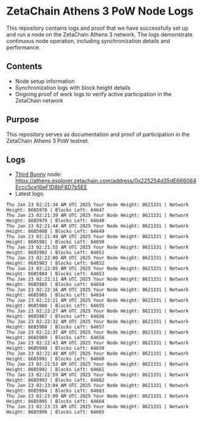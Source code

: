 # ZetaChain Athens 3 PoW Node Logs
This repository contains logs and proof that we have successfully set up and run a node on the ZetaChain Athens 3 network. The logs demonstrate continuous node operation, including synchronization details and performance.

## Contents
- Node setup information
- Synchronization logs with block height details
- Ongoing proof of work logs to verify active participation in the ZetaChain network

## Purpose
This repository serves as documentation and proof of participation in the ZetaChain Athens 3 PoW testnet.

## Logs

- [Third Bunny](https://thirdbunny.xyz/) node: https://athens.explorer.zetachain.com/address/0x225254d35dE666064Eccc5ce16eF1D8bF8D7b5EE
- Latest logs:
```
Thu Jan 23 02:21:34 AM UTC 2025 Your Node Height: 8621331 | Network Height: 8685978 | Blocks Left: 64647
Thu Jan 23 02:21:39 AM UTC 2025 Your Node Height: 8621331 | Network Height: 8685979 | Blocks Left: 64648
Thu Jan 23 02:21:44 AM UTC 2025 Your Node Height: 8621331 | Network Height: 8685980 | Blocks Left: 64649
Thu Jan 23 02:21:49 AM UTC 2025 Your Node Height: 8621331 | Network Height: 8685981 | Blocks Left: 64650
Thu Jan 23 02:21:55 AM UTC 2025 Your Node Height: 8621331 | Network Height: 8685982 | Blocks Left: 64651
Thu Jan 23 02:22:00 AM UTC 2025 Your Node Height: 8621331 | Network Height: 8685983 | Blocks Left: 64652
Thu Jan 23 02:22:05 AM UTC 2025 Your Node Height: 8621331 | Network Height: 8685984 | Blocks Left: 64653
Thu Jan 23 02:22:11 AM UTC 2025 Your Node Height: 8621331 | Network Height: 8685985 | Blocks Left: 64654
Thu Jan 23 02:22:16 AM UTC 2025 Your Node Height: 8621331 | Network Height: 8685985 | Blocks Left: 64654
Thu Jan 23 02:22:21 AM UTC 2025 Your Node Height: 8621331 | Network Height: 8685986 | Blocks Left: 64655
Thu Jan 23 02:22:27 AM UTC 2025 Your Node Height: 8621331 | Network Height: 8685987 | Blocks Left: 64656
Thu Jan 23 02:22:32 AM UTC 2025 Your Node Height: 8621331 | Network Height: 8685988 | Blocks Left: 64657
Thu Jan 23 02:22:37 AM UTC 2025 Your Node Height: 8621331 | Network Height: 8685989 | Blocks Left: 64658
Thu Jan 23 02:22:43 AM UTC 2025 Your Node Height: 8621331 | Network Height: 8685990 | Blocks Left: 64659
Thu Jan 23 02:22:48 AM UTC 2025 Your Node Height: 8621331 | Network Height: 8685991 | Blocks Left: 64660
Thu Jan 23 02:22:53 AM UTC 2025 Your Node Height: 8621331 | Network Height: 8685992 | Blocks Left: 64661
Thu Jan 23 02:22:59 AM UTC 2025 Your Node Height: 8621331 | Network Height: 8685993 | Blocks Left: 64662
Thu Jan 23 02:23:04 AM UTC 2025 Your Node Height: 8621331 | Network Height: 8685994 | Blocks Left: 64663
Thu Jan 23 02:23:09 AM UTC 2025 Your Node Height: 8621331 | Network Height: 8685995 | Blocks Left: 64664
Thu Jan 23 02:23:15 AM UTC 2025 Your Node Height: 8621331 | Network Height: 8685996 | Blocks Left: 64665
```
